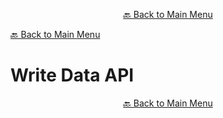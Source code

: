 

<p align="center"><a href="https://github.com/timedilationv2/trikiwiki/wiki">🔙 Back to Main Menu</a></p>

[🔙 Back to Main Menu](../../README.md)

# Write Data API


<p align="center"><a href="https://github.com/timedilationv2/trikiwiki/wiki">🔙 Back to Main Menu</a></p>


